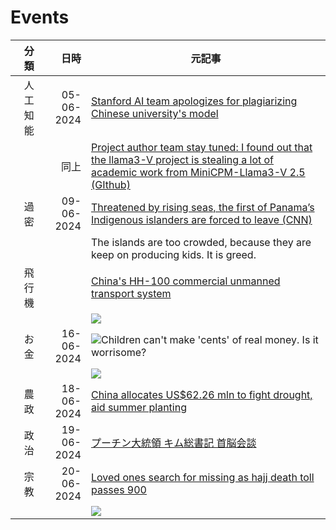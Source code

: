 # Events
|分類 | 日時 | 元記事 |
| --: | --: | -- |
| 人工知能 | 05-06-2024 | [Stanford AI team apologizes for plagiarizing Chinese university's model](https://english.news.cn/20240605/3583ee9143d844758ba3a7ef26170e6d/c.html)|
||同上|[Project author team stay tuned: I found out that the llama3-V project is stealing a lot of academic work from MiniCPM-Llama3-V 2.5 (GIthub)](https://github.com/OpenBMB/MiniCPM-V/issues/196)|
| 過密| 09-06-2024| [Threatened by rising seas, the first of Panama’s Indigenous islanders are forced to leave (CNN)](https://edition.cnn.com/interactive/2024/06/climate/panama-climate-refugees-guna-rising-seas-cnnphotos/)|
|  |  |The islands are too crowded, because they are keep on producing kids. It is greed.|
|飛行機  |  |[China's HH-100 commercial unmanned transport system](https://www.shine.cn/biz/tech/2406124737/)|
| | | ![](https://obj.shine.cn/files/2024/06/12/f6929336-3353-4e1e-9e14-bf5dacea25ff_0.jpg)|
| お金| 16-06-2024| ![Children can't make 'cents' of real money. Is it worrisome?]([https://obj.shine.cn/files/2024/06/12/f6929336-3353-4e1e-9e14-bf5dacea25ff_0.jpg](https://www.shine.cn/opinion/2406152838/))|
|||![](https://obj.shine.cn/files/2024/06/15/42de2c74-8415-4a27-9e1d-0e519fd6741d_0.jpg)|
|農政 | 18-06-2024 | [China allocates US$62.26 mln to fight drought, aid summer planting](https://www.shine.cn/news/nation/2406182299/)|
| 政治| 19-06-2024 |  [プーチン大統領 キム総書記 首脳会談](https://www3.nhk.or.jp/news/html/20240619/k10014485041000.html)|
| 宗教 | 20-06-2024 | [Loved ones search for missing as hajj death toll passes 900](https://www.shine.cn/news/world/2406207518/)|
||| ![](https://obj.shine.cn/files/2024/06/20/c7b4d4dd-5d6e-4ff4-a2a9-6cc92bba2f7b_0.jpg)|
